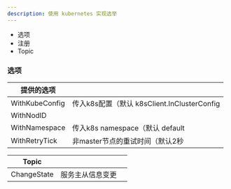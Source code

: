 ```yaml
---
description: 使用 kubernetes 实现选举
---
```


* 选项
* 注册
* Topic

### 选项
| 提供的选项 |  |
| ---- | ---- | 
| WithKubeConfig | 传入k8s配置（默认 k8sClient.InClusterConfig |
| WithNodID |  |
| WithNamespace | 传入k8s namespace（默认 default |
| WithRetryTick | 非master节点的重试时间（默认2秒 |

| Topic | | |
| ---- | ---- | ---- |
| ChangeState | 服务主从信息变更 ||

